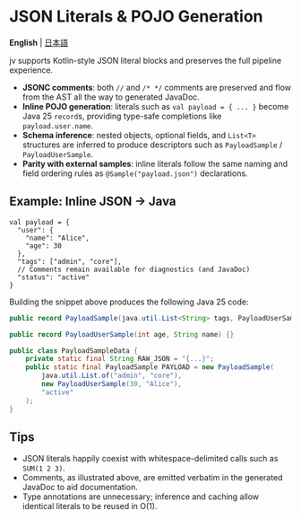 # JSON Literals & POJO Generation

**English** | [日本語](json.md)

jv supports Kotlin-style JSON literal blocks and preserves the full pipeline experience.

- **JSONC comments**: both `//` and `/* */` comments are preserved and flow from the AST all the way to generated JavaDoc.
- **Inline POJO generation**: literals such as `val payload = { ... }` become Java 25 `record`s, providing type-safe completions like `payload.user.name`.
- **Schema inference**: nested objects, optional fields, and `List<T>` structures are inferred to produce descriptors such as `PayloadSample` / `PayloadUserSample`.
- **Parity with external samples**: inline literals follow the same naming and field ordering rules as `@Sample("payload.json")` declarations.

## Example: Inline JSON → Java

```jv
val payload = {
  "user": {
    "name": "Alice",
    "age": 30
  },
  "tags": ["admin", "core"],
  // Comments remain available for diagnostics (and JavaDoc)
  "status": "active"
}
```

Building the snippet above produces the following Java 25 code:

```java
public record PayloadSample(java.util.List<String> tags, PayloadUserSample user, String status) {}

public record PayloadUserSample(int age, String name) {}

public class PayloadSampleData {
    private static final String RAW_JSON = "{...}";
    public static final PayloadSample PAYLOAD = new PayloadSample(
        java.util.List.of("admin", "core"),
        new PayloadUserSample(30, "Alice"),
        "active"
    );
}
```

## Tips

- JSON literals happily coexist with whitespace-delimited calls such as `SUM(1 2 3)`.
- Comments, as illustrated above, are emitted verbatim in the generated JavaDoc to aid documentation.
- Type annotations are unnecessary; inference and caching allow identical literals to be reused in O(1).
